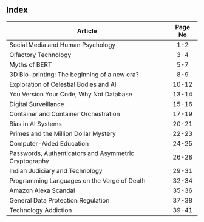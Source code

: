 ## Index

|Article | Page No|
|-----|:--------:|
| Social Media and Human Psychology | 1-2 |
| Olfactory Technology | 3-4 |
| Myths of BERT | 5-7 |
| 3D Bio-printing: The beginning of a new era? | 8-9 |
| Exploration of Celestial Bodies and AI | 10-12 |
| You Version Your Code, Why Not Database | 13-14 |
| Digital Surveillance | 15-16 |
| Container and Container Orchestration | 17-19 |
| Bias in AI Systems | 20-21 |
| Primes and the Million Dollar Mystery | 22-23 |
| Computer-Aided Education | 24-25 |
| Passwords, Authenticators and Asymmetric Cryptography | 26-28 |
| Indian Judiciary and Technology | 29-31 |
| Programming Languages on the Verge of Death | 32-34 |
| Amazon Alexa Scandal | 35-36 |
| General Data Protection Regulation | 37-38 |
| Technology Addiction | 39-41 |

